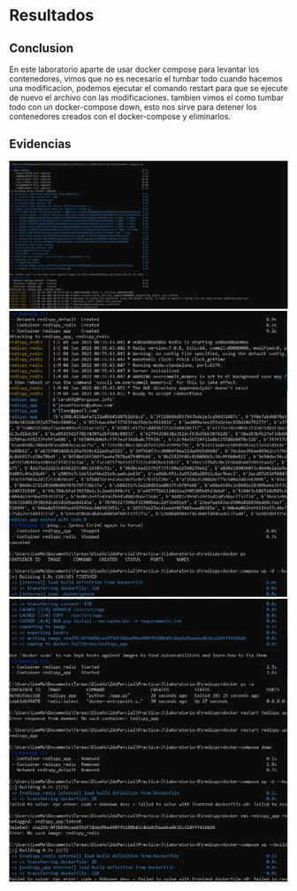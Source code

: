 # Resultados
## Conclusion
En este laboratorio aparte de usar docker compose para levantar los contenedores, vimos que no es necesario el tumbar todo cuando hacemos una modificacion, podemos 
ejecutar el comando restart para que se ejecute de nuevo el archivo con las modificaciones. tambien vimos el como tumbar todo con un docker-compose down, esto nos
sirve para detener los contenedores creados con el docker-compose y eliminarlos.
## Evidencias
![Image text](https://github.com/AlfonsoLoopez/DAS_Sistemas/blob/Practica-3_2doParcial/Ene-Jun-2022/alfonso-israel-lopez-garza/Practica-3/laboratorio-8/Laboratorio8_Img1.jpeg)
![Image text](https://github.com/AlfonsoLoopez/DAS_Sistemas/blob/Practica-3_2doParcial/Ene-Jun-2022/alfonso-israel-lopez-garza/Practica-3/laboratorio-8/Laboratorio8_Img2.jpeg)
![Image text](https://github.com/AlfonsoLoopez/DAS_Sistemas/blob/Practica-3_2doParcial/Ene-Jun-2022/alfonso-israel-lopez-garza/Practica-3/laboratorio-8/Laboratorio8_Img3.jpeg)
